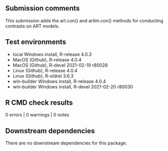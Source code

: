 ## Submission comments
This submission adds the art.con() and artlm.con() methods for conducting
contrasts on ART models.


## Test environments
* local Windows install, R-release 4.0.3
* MacOS (Github), R-release 4.0.4
* MacOS (Github), R-devel 2021-02-19 r80028
* Linux (Github), R-release 4.0.4
* Linux (Github), R-oldrel 3.6.3
* win-builder Windows install, R-release 4.0.4
* win-builder Windows install, R-devel 2021-02-20 r80030


## R CMD check results
0 errors | 0 warnings | 0 notes


## Downstream dependencies
There are no downstream dependencies for this package.
